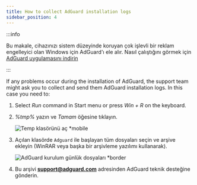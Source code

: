 ```yaml
---
title: How to collect AdGuard installation logs
sidebar_position: 4
---
```


:::info

Bu makale, cihazınızı sistem düzeyinde koruyan çok işlevli bir reklam engelleyici olan Windows için AdGuard'ı ele alır. Nasıl çalıştığını görmek için [AdGuard uygulamasını indirin](https://agrd.io/download-kb-adblock)

:::

If any problems occur during the installation of AdGuard, the support team might ask you to collect and send them AdGuard installation logs. In this case you need to:

1. Select *Run* command in Start menu or press *Win + R* on the keyboard.

1. *%tmp%* yazın ve *Tamam* öğesine tıklayın.

    ![Temp klasörünü aç *mobile](https://cdn.adtidy.org/content/kb/ad_blocker/windows/solving-problems/install-logs-1.png)

1. Açılan klasörde `Adguard` ile başlayan tüm dosyaları seçin ve arşive ekleyin (WinRAR veya başka bir arşivleme yazılımı kullanarak).

    ![AdGuard kurulum günlük dosyaları *border](https://cdn.adtidy.org/content/kb/ad_blocker/windows/solving-problems/install-logs-2.png)

1. Bu arşivi **support@adguard.com** adresinden AdGuard teknik desteğine gönderin.
